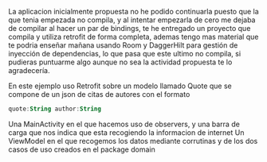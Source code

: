 La aplicacion inicialmente propuesta no he podido continuarla puesto que la que tenia empezada no compila, y al intentar empezarla de cero me dejaba de compilar
al hacer un par de bindings, te he entregado un proyecto que compila y utiliza retrofit de forma completa, ademas tengo mas material que te podria enseñar mañana 
usando Room y DaggerHilt para gestión de inyección de dependencias, lo que pasa que este ultimo no compila, si pudieras puntuarme algo aunque no sea la actividad 
propuesta te lo agradecería.

En este ejemplo uso Retrofit sobre un modelo llamado Quote que se compone de un json de citas de autores con el formato 
```kotlin 
quote:String author:String
```
Una MainActivity en el que hacemos uso de observers, y una barra de carga que nos indica que esta recogiendo la informacion de internet 
Un ViewModel en el que recogemos los datos mediante corrutinas y de los dos casos de uso creados en el package domain
